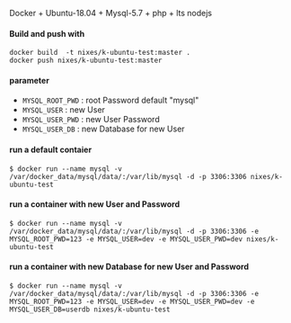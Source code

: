 Docker + Ubuntu-18.04 + Mysql-5.7 + php + lts nodejs


#### Build and push with 
```
docker build  -t nixes/k-ubuntu-test:master . 
docker push nixes/k-ubuntu-test:master
```

#### parameter

* `MYSQL_ROOT_PWD` : root Password   default "mysql"
* `MYSQL_USER`     : new User
* `MYSQL_USER_PWD` : new User Password
* `MYSQL_USER_DB`  : new Database for new User

#### run a default contaier

```
$ docker run --name mysql -v /var/docker_data/mysql/data/:/var/lib/mysql -d -p 3306:3306 nixes/k-ubuntu-test
```

#### run a container with new User and Password

```
$ docker run --name mysql -v /var/docker_data/mysql/data/:/var/lib/mysql -d -p 3306:3306 -e MYSQL_ROOT_PWD=123 -e MYSQL_USER=dev -e MYSQL_USER_PWD=dev nixes/k-ubuntu-test
```

#### run a container with new Database for new User and Password

```
$ docker run --name mysql -v /var/docker_data/mysql/data/:/var/lib/mysql -d -p 3306:3306 -e MYSQL_ROOT_PWD=123 -e MYSQL_USER=dev -e MYSQL_USER_PWD=dev -e MYSQL_USER_DB=userdb nixes/k-ubuntu-test
```
